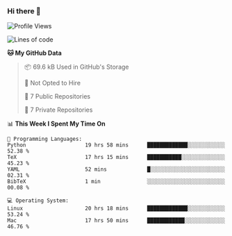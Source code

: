### Hi there 👋

<!--
**huayuan4396/huayuan4396** is a ✨ _special_ ✨ repository because its `README.md` (this file) appears on your GitHub profile.

Here are some ideas to get you started:

- 🔭 I’m currently working on ...
- 🌱 I’m currently learning ...
- 👯 I’m looking to collaborate on ...
- 🤔 I’m looking for help with ...
- 💬 Ask me about ...
- 📫 How to reach me: ...
- 😄 Pronouns: ...
- ⚡ Fun fact: ...
-->

<!--START_SECTION:waka-->
![Profile Views](http://img.shields.io/badge/Profile%20Views-2-blue)

![Lines of code](https://img.shields.io/badge/From%20Hello%20World%20I%27ve%20Written-5.6%20thousand%20lines%20of%20code-blue)

**🐱 My GitHub Data** 

> 📦 69.6 kB Used in GitHub's Storage 
 > 
> 🚫 Not Opted to Hire
 > 
> 📜 7 Public Repositories 
 > 
> 🔑 7 Private Repositories 
 > 
📊 **This Week I Spent My Time On** 

```text
💬 Programming Languages: 
Python                   19 hrs 58 mins      █████████████░░░░░░░░░░░░   52.38 % 
TeX                      17 hrs 15 mins      ███████████░░░░░░░░░░░░░░   45.23 % 
YAML                     52 mins             █░░░░░░░░░░░░░░░░░░░░░░░░   02.31 % 
BibTeX                   1 min               ░░░░░░░░░░░░░░░░░░░░░░░░░   00.08 % 

💻 Operating System: 
Linux                    20 hrs 18 mins      █████████████░░░░░░░░░░░░   53.24 % 
Mac                      17 hrs 50 mins      ████████████░░░░░░░░░░░░░   46.76 % 
```


<!--END_SECTION:waka-->
